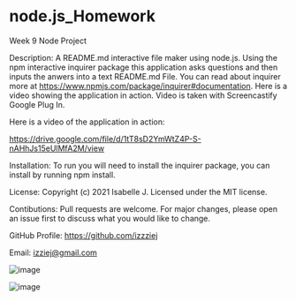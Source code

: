 # node.js_Homework
Week 9 Node Project 

Description:
A README.md interactive file maker using node.js. 
Using the npm interactive inquirer package this application asks questions and then inputs the anwers into a text README.md File. You can read about inquirer more at https://www.npmjs.com/package/inquirer#documentation. 
Here is a video showing the application in action. Video is taken with Screencastify Google Plug In. 

Here is a video of the application in action: 

https://drive.google.com/file/d/1tT8sD2YmWtZ4P-S-nAHhJs15eUlMfA2M/view

Installation: 
To run you will need to install the inquirer package, you can install by running npm install. 

License: 
Copyright (c) 2021 Isabelle J.  Licensed under the MIT license.

Contibutions: 
Pull requests are welcome. For major changes, please open an issue first to discuss what you would like to change. 

GitHub Profile: 
https://github.com/izzziej 

Email: 
izziej@gmail.com

![image](https://user-images.githubusercontent.com/84287535/130294589-c23ee67c-61cd-4491-8990-3bd48a94a80e.png)

![image](https://user-images.githubusercontent.com/84287535/130294648-5588daca-44f9-4fa3-988c-3762d5fbf2fa.png)

